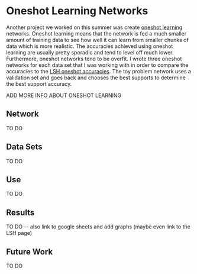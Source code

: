 # Oneshot Learning Networks

Another project we worked on this summer was create [oneshot learning] networks. Oneshot learning means that the network is fed a much smaller amount of training data to see how well it can learn from smaller chunks of data which is more realistic. The accuracies achieved using oneshot learning are usually pretty sporadic and tend to level off much lower. Furthermore, oneshot networks tend to be overfit. I wrote three oneshot networks for each data set that I was working with in order to compare the accuracies to the [LSH oneshot accuracies]. The toy problem network uses a validation set and goes back and chooses the best supports to determine the best support accuracy.

ADD MORE INFO ABOUT ONESHOT LEARNING

## Network

TO DO

## Data Sets

TO DO

## Use

TO DO

## Results

TO DO -- also link to google sheets and add graphs (maybe even link to the LSH page)

## Future Work 

TO DO

[oneshot learning]: https://en.wikipedia.org/wiki/One-shot_learning
[LSH oneshot accuracies]: https://github.com/slancas1/budapest_research/tree/master/LSH
